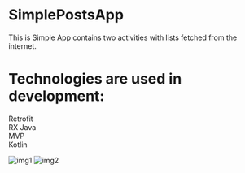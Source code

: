 # SimplePostsApp
This is Simple App contains two activities with lists fetched from the internet.
# Technologies are used in development:
Retrofit <br> 
RX Java  <br> 
MVP  <br> 
Kotlin <br> 

![img1](https://i.imgur.com/vijJCfk.png)
![img2](https://i.imgur.com/zvE1c94.png)
